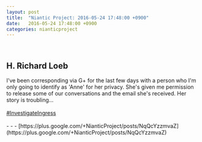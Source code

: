 ```yaml
---
layout: post
title:  "Niantic Project: 2016-05-24 17:48:00 +0900"
date:   2016-05-24 17:48:00 +0900
categories: nianticproject
---
```

<div class="shared"><br /><h2>H. Richard Loeb</h2>I've been corresponding via G+ for the last few days with a person who I'm only going to identify as 'Anne' for her privacy. She's given me permission to release some of our conversations and the email she's received. Her story is troubling...<br /><br /><a rel="nofollow" class="ot-hashtag" href="https://plus.google.com/s/%23InvestigateIngress">#InvestigateIngress</a><br /><br /></div>
- - -
[https://plus.google.com/+NianticProject/posts/NqQcYzzmvaZ](https://plus.google.com/+NianticProject/posts/NqQcYzzmvaZ)
